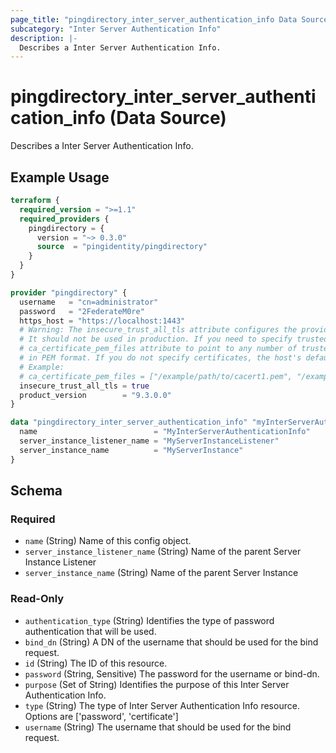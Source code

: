 ```yaml
---
page_title: "pingdirectory_inter_server_authentication_info Data Source - terraform-provider-pingdirectory"
subcategory: "Inter Server Authentication Info"
description: |-
  Describes a Inter Server Authentication Info.
---
```


# pingdirectory_inter_server_authentication_info (Data Source)

Describes a Inter Server Authentication Info.

## Example Usage

```terraform
terraform {
  required_version = ">=1.1"
  required_providers {
    pingdirectory = {
      version = "~> 0.3.0"
      source  = "pingidentity/pingdirectory"
    }
  }
}

provider "pingdirectory" {
  username   = "cn=administrator"
  password   = "2FederateM0re"
  https_host = "https://localhost:1443"
  # Warning: The insecure_trust_all_tls attribute configures the provider to trust any certificate presented by the PingDirectory server.
  # It should not be used in production. If you need to specify trusted CA certificates, use the
  # ca_certificate_pem_files attribute to point to any number of trusted CA certificate files
  # in PEM format. If you do not specify certificates, the host's default root CA set will be used.
  # Example:
  # ca_certificate_pem_files = ["/example/path/to/cacert1.pem", "/example/path/to/cacert2.pem"]
  insecure_trust_all_tls = true
  product_version        = "9.3.0.0"
}

data "pingdirectory_inter_server_authentication_info" "myInterServerAuthenticationInfo" {
  name                          = "MyInterServerAuthenticationInfo"
  server_instance_listener_name = "MyServerInstanceListener"
  server_instance_name          = "MyServerInstance"
}
```

<!-- schema generated by tfplugindocs -->
## Schema

### Required

- `name` (String) Name of this config object.
- `server_instance_listener_name` (String) Name of the parent Server Instance Listener
- `server_instance_name` (String) Name of the parent Server Instance

### Read-Only

- `authentication_type` (String) Identifies the type of password authentication that will be used.
- `bind_dn` (String) A DN of the username that should be used for the bind request.
- `id` (String) The ID of this resource.
- `password` (String, Sensitive) The password for the username or bind-dn.
- `purpose` (Set of String) Identifies the purpose of this Inter Server Authentication Info.
- `type` (String) The type of Inter Server Authentication Info resource. Options are ['password', 'certificate']
- `username` (String) The username that should be used for the bind request.

